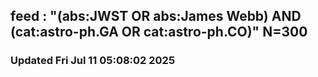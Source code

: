 ## feed : "(abs:JWST OR abs:James Webb) AND (cat:astro-ph.GA OR cat:astro-ph.CO)" N=300
### Updated Fri Jul 11 05:08:02 2025

